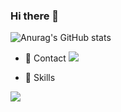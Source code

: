 ### Hi there 👋

<!--
**Hanadoggy/Hanadoggy** is a ✨ _special_ ✨ repository because its `README.md` (this file) appears on your GitHub profile.

Here are some ideas to get you started:

- 🔭 I’m currently working on ...
- 🌱 I’m currently learning ...
- 👯 I’m looking to collaborate on ...
- 🤔 I’m looking for help with ...
- 💬 Ask me about ...
- 📫 How to reach me: ...
- 😄 Pronouns: ...
- ⚡ Fun fact: ...
-->
![Anurag's GitHub stats](https://github-readme-stats.vercel.app/api?username=Hanadoggy&show_icons=true)

- 💬 Contact
<a href="https://www.linkedin.com/in/익현-배-257457288/"><img src="https://img.shields.io/badge/linkedin-#0A66C2?style=flat-square&logo=LinkedIn&logoColor=white"/></a>

- 🔭 Skills
<img src="https://img.shields.io/badge/spring-#6DB33F?style=flat-square&logo=LinkedIn&logoColor=white"/>
